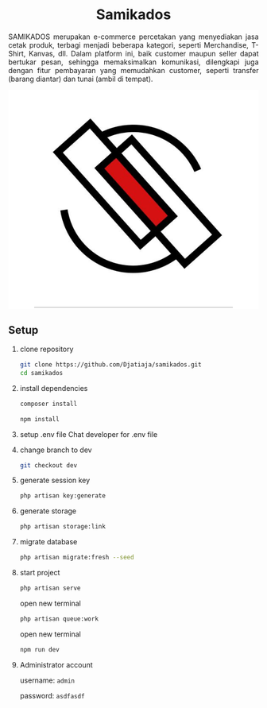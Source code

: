 <h1 align="center">
Samikados
</h1>

<p align="justify">SAMIKADOS merupakan e-commerce percetakan yang menyediakan jasa cetak produk, terbagi menjadi beberapa kategori, seperti Merchandise, T-Shirt, Kanvas, dll. Dalam platform ini, baik customer maupun seller dapat bertukar pesan, sehingga memaksimalkan komunikasi, dilengkapi juga dengan fitur pembayaran yang memudahkan customer, seperti transfer (barang diantar) dan tunai (ambil di tempat).</p>

<div align="center" style="background-color: white;"><img src="https://github.com/Djatiaja/samikados/blob/damar-be/public/assets/SamikadosLogo.jpeg" width="400" alt="Laravel Logo"></div>


## Setup

1. clone repository

    ```bash
    git clone https://github.com/Djatiaja/samikados.git
    cd samikados
    ```

2. install dependencies

    ```bash
    composer install
    ```
    ```bash
    npm install
    ```

3. setup .env file
    Chat developer for .env file 

4. change branch to dev
    ```bash
    git checkout dev
    ```

5. generate session key

    ```bash
    php artisan key:generate
    ```

6. generate storage 

    ```bash
    php artisan storage:link    
    ```


7. migrate database

    ```bash
    php artisan migrate:fresh --seed
    ```

8. start project

    ```bash
    php artisan serve
    ```
    open new terminal
    ```bash
    php artisan queue:work
    ```
    open new terminal
    ```bash
    npm run dev
    ```

9. Administrator account

    username: `admin`

    password: `asdfasdf`
